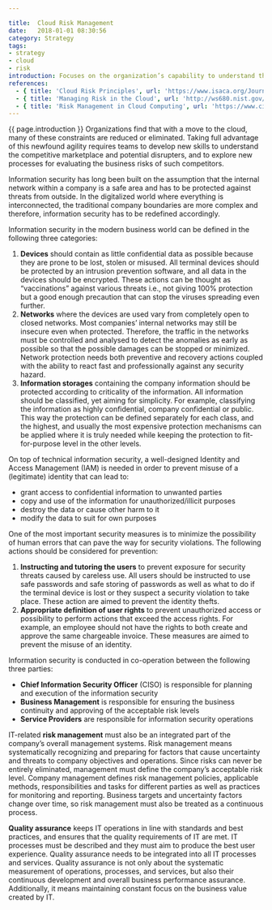 ```yaml
---

title:  Cloud Risk Management
date:   2018-01-01 08:30:56
category: Strategy
tags:
- strategy
- cloud
- risk
introduction: Focuses on the organization’s capability to understand the business impact of preventable, strategic, and external risks to the organization. For many, these risks stem from the impact of financial and technology constraints on agility.
references:
  - { title: 'Cloud Risk Principles', url: 'https://www.isaca.org/Journal/archives/2012/Volume-5/Pages/Cloud-Risk-10-Principles-and-a-Framework-for-Assessment.aspx'}
  - { title: 'Managing Risk in the Cloud', url: 'http://ws680.nist.gov/publication/get_pdf.cfm?pub_id=919234' }
  - { title: 'Risk Management in Cloud Computing', url: 'https://www.cio.com/article/2409109/cloud-computing/risk-management-in-cloud-computing.html'}
---
```

{{ page.introduction }}
Organizations find that with a move to the cloud, many of these constraints are reduced or eliminated. Taking full advantage of this newfound agility requires teams to develop new skills to understand the competitive marketplace and
potential disrupters, and to explore new processes for evaluating the business risks of such competitors.

Information security has long been built on the assumption that the internal network within a company is a safe area and has to be protected against threats from outside. In the digitalized world where everything is interconnected, the traditional company boundaries are more complex and therefore, information security has to be redefined accordingly.

Information security in the modern business world can be defined in the following three categories:

1. **Devices** should contain as little confidential data as possible because they are prone to be lost, stolen or misused. All terminal devices should be protected by an intrusion prevention software, and all data in the devices should be encrypted. These actions can be thought as “vaccinations” against various threats i.e., not giving 100% protection but a good enough precaution that can stop the viruses spreading even further.
1. **Networks** where the devices are used vary from completely open to closed networks. Most companies’ internal networks may still be insecure even when protected. Therefore, the traffic in the networks must be controlled and analysed to detect the anomalies as early as possible so that the possible damages can be stopped or minimized. Network protection needs both preventive and recovery actions coupled with the ability to react fast and professionally against any security hazard.
1. **Information storages** containing the company information should be protected according to criticality of the information. All information should be classified, yet aiming for simplicity. For example, classifying the information as highly confidential, company confidential or public. This way the protection can be defined separately for each class, and the highest, and usually the most expensive protection mechanisms can be applied where it is truly needed while keeping the protection to fit-for-purpose level in the other levels.

On top of technical information security, a well-designed Identity and Access Management (IAM) is needed in order to prevent misuse of a (legitimate) identity that can lead to:

* grant access to confidential information to unwanted parties
* copy and use of the information for unauthorized/illicit purposes
* destroy the data or cause other harm to it
* modify the data to suit for own purposes

One of the most important security measures is to minimize the possibility of human errors that can pave the way for security violations. The following actions should be considered for prevention:

1. **Instructing and tutoring the users** to prevent exposure for security threats caused by careless use. All users should be instructed to use safe passwords and safe storing of passwords as well as what to do if the terminal device is lost or they suspect a security violation to take place. These action are aimed to prevent the identity thefts.
1. **Appropriate definition of user rights** to prevent unauthorized access or possibility to perform actions that exceed the access rights. For example, an employee should not have the rights to both create and approve the same chargeable invoice. These measures are aimed to prevent the misuse of an identity.

Information security is conducted in co-operation between the following three parties:

* **Chief Information Security Officer** (CISO) is responsible for planning and execution of the information security
* **Business Management** is responsible for ensuring the business continuity and approving of the acceptable risk levels
* **Service Providers** are responsible for information security operations
 

IT-related **risk management** must also be an integrated part of the company’s overall management systems. Risk management means systematically recognizing and preparing for factors that cause uncertainty and threats to company objectives and operations. Since risks can never be entirely eliminated, management must define the company’s acceptable risk level. Company management defines risk management policies, applicable methods, responsibilities and tasks for different parties as well as practices for monitoring and reporting. Business targets and uncertainty factors change over time, so risk management must also be treated as a continuous process.

**Quality assurance** keeps IT operations in line with standards and best practices, and ensures that the quality requirements of IT are met. IT processes must be described and they must aim to produce the best user experience. Quality assurance needs to be integrated into all IT processes and services. Quality assurance is not only about the systematic measurement of operations, processes, and services, but also their continuous development and overall business performance assurance. Additionally, it means maintaining constant focus on the business value created by IT.

